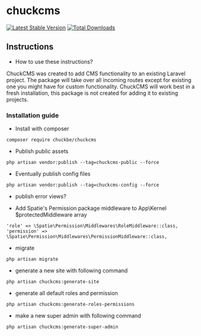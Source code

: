 # chuckcms

[![Latest Stable Version](https://poser.pugx.org/chuckbe/chuckcms/version.png)](https://packagist.org/packages/chuckbe/chuckcms) [![Total Downloads](https://poser.pugx.org/chuckbe/chuckcms/d/total.png)](https://packagist.org/packages/chuckbe/chuckcms)

## Instructions

- How to use these instructions?

ChuckCMS was created to add CMS functionality to an existing Laravel project. The package will take over all incoming routes except for existing one you might have for custom functionality. ChuckCMS will work best in a fresh installation, this package is not created for adding it to existing projects.

### Installation guide

- Install with composer
```
composer require chuckbe/chuckcms
```

- Publish public assets
```
php artisan vendor:publish --tag=chuckcms-public --force
```

- Eventually publish config files
```
php artisan vendor:publish --tag=chuckcms-config --force
```

- publish error views?


- Add Spatie's Permission package middleware to App\Kernel $protectedMiddleware array
```
'role' => \Spatie\Permission\Middlewares\RoleMiddleware::class,
'permission' => \Spatie\Permission\Middlewares\PermissionMiddleware::class,
```

- migrate
```
php artisan migrate
```

- generate a new site with following command
```
php artisan chuckcms:generate-site
```

- generate all default roles and permission
```
php artisan chuckcms:generate-roles-permissions
```

- make a new super admin with following command
```
php artisan chuckcms:generate-super-admin
```